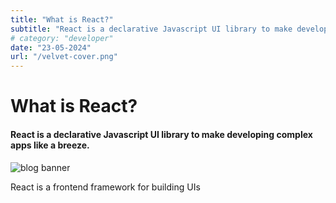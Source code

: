 ```yaml
---
title: "What is React?"
subtitle: "React is a declarative Javascript UI library to make developing complex apps like a breeze. I have loved it ever since I tried it out... "
# category: "developer"
date: "23-05-2024"
url: "/velvet-cover.png"
---
```


# What is React?
#### React is a declarative Javascript UI library to make developing complex apps like a breeze.

![blog banner](/velvet-cover.png) 

React is a frontend framework for building UIs
